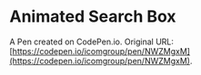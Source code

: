 # Animated Search Box

A Pen created on CodePen.io. Original URL: [https://codepen.io/icomgroup/pen/NWZMgxM](https://codepen.io/icomgroup/pen/NWZMgxM).

